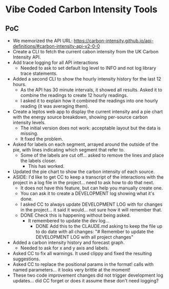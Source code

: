 # Vibe Coded Carbon Intensity Tools

## PoC

- We memorized the API URL:
https://carbon-intensity.github.io/api-definitions/#carbon-intensity-api-v2-0-0
- Create a CLI to fetch the current cabon intensity from the UK Carbon
Intensity API.
- Add trace logging for all API interactions
  - Needed to ask to set default log level to INFO and not log library trace
  statements.
- Added a second CLI to show the hourly intensity history for the last 12
hours.
  - As the API has 30 minute intervals, it showed all results. Asked it to
  combine the readings to create 12 hourly readings.
  - I asked it to explain how it combined the readings into one hourly reading
  (it was averaging them).
- Create a leptos web app to display the current intensity and a pie chart with
the energy source breakdown, showing per-source carbon intensity levels.
  - The initial version does not work: acceptable layout but the data is
  missing.
  - It fixed the problem.
- Asked for labels on each segment, arrayed around the outside of the pie, with
lines indicating which segment that refer to.
  - Some of the labels are cut off... asked to remove the lines and place the
  labels closer.
    - This has worked.
- Updated the pie chart to show the carbon intensity of each source.
- ASIDE: I'd like to get CC to keep a transcript of the interactions with the
project in a log file in the project... need to ask how to do that next.
  - It does not have this feature, but can help you manually create one.
  - You can ask it to create a DEVELOPMENT log showing what it's done.
  - I asked CC to always update DEVELOPMENT LOG with for changes in the
  project... it said it would... not sure how it will remember that.
  - DONE Check this is happening without being asked.
    - It remembered to update the dev log...
      - DONE Add this to the CLAUDE.md asking to keep the file up to do date
      with all changes: "# Remember to update the DEVELOPMENT LOG with all
      project changes"
- Added a carbon intensity history and forecast graph.
  - Needed to ask for x and y axis and labels.
- Asked CC to fix all warnings. It used clippy and fixed the resulting
suggestions.
- Asked CC to replace the positional params in the format! calls with named
parameters... it looks very brittle at the moment!
- These two code improvement changes did not trigger development log updates...
did CC forget or does it assume these don't need logging?
